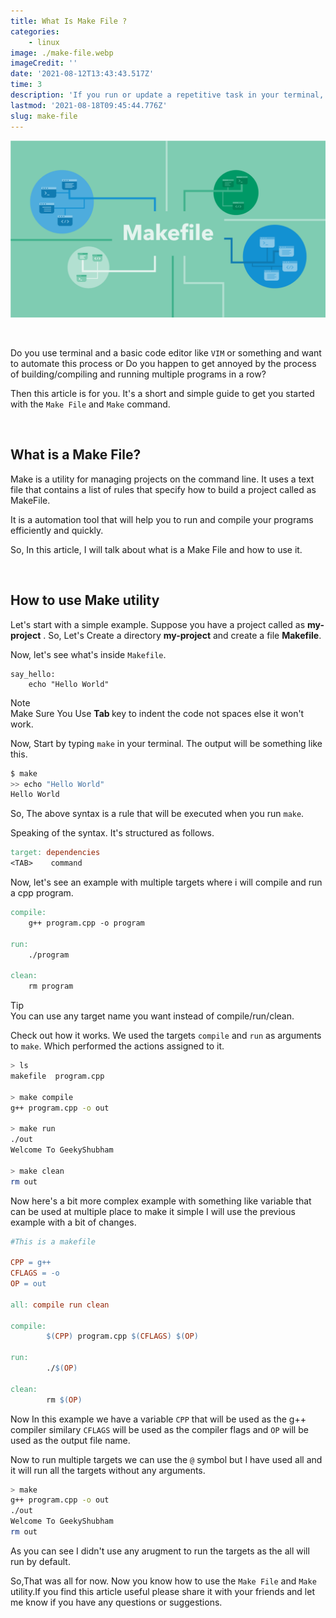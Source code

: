 ```yaml
---
title: What Is Make File ?
categories:
    - linux
image: ./make-file.webp
imageCredit: ''
date: '2021-08-12T13:43:43.517Z'
time: 3
description: 'If you run or update a repetitive task in your terminal, you will find that it takes a lot of time. That''s why we use Make File.'
lastmod: '2021-08-18T09:45:44.776Z'
slug: make-file
---
```


![Make File Terminal](./make-file-terminal.png)

<br>

Do you use terminal and a basic code editor like `VIM` or something and want to automate this process or Do you happen to get annoyed by the process of building/compiling and running multiple programs in a row? 

Then this article is for you. It's a short and simple guide to get you started with the `Make File` and `Make` command.

<br>

**What is a Make File?**
---------------------

Make is a utility for managing projects on the command line. It uses a text file that contains a list of rules that specify how to build a project called as MakeFile.

It is a automation tool that will help you to run and compile your programs efficiently and quickly.

So, In this article, I will talk about what is a Make File and how to use it.

<br>


**How to use Make utility**
---------------------

Let's start with a simple example. Suppose you have a project called as **my-project** . So, Let's Create a directory **my-project** and create a file  **Makefile**.

Now, let's see what's inside `Makefile`.

```
say_hello:
    echo "Hello World"
```

<div class="note"><div class="note-title">Note</div><div class="note-body">Make Sure You Use <strong> Tab </strong> key to indent the code not spaces else it won't work.</div></div>

Now, Start by typing `make` in your terminal. The output will be something like this.

```bash
$ make
>> echo "Hello World"
Hello World
```

So, The above syntax is a rule that will be executed when you run `make`.

Speaking of the syntax. It's structured as follows.

```makefile
target: dependencies
<TAB>    command
```

Now, let's see an example with multiple targets where i will compile and run a cpp program.

```makefile
compile:
    g++ program.cpp -o program

run:
    ./program

clean:
    rm program

```

<div class="tip"><div class="tip-title">Tip</div><div class="tip-body">You can use any target name you want instead of compile/run/clean.</div></div>


Check out how it works. We used the targets `compile` and `run` as arguments to `make`. Which performed the actions assigned to it.

```bash
> ls
makefile  program.cpp

> make compile
g++ program.cpp -o out

> make run
./out
Welcome To GeekyShubham

> make clean
rm out
```


Now here's a bit more complex example with something like variable that can be used at multiple place to make it simple I will use the previous example with a bit of changes.

```makefile
#This is a makefile

CPP = g++
CFLAGS = -o
OP = out

all: compile run clean

compile:
        $(CPP) program.cpp $(CFLAGS) $(OP)

run:
        ./$(OP)

clean:
        rm $(OP)
```

Now In this example we have a variable `CPP` that will be used as the g++ compiler similary `CFLAGS` will be used as the compiler flags and `OP` will be used as the output file name.

Now to run multiple targets we can use the `@` symbol but I have used all and it will run all the targets without any arguments.

```bash
> make
g++ program.cpp -o out
./out
Welcome To GeekyShubham
rm out
```

As you can see I didn't use any arugment to run the targets as the all will run by default.

So,That was all for now. Now you know how to use the `Make File` and `Make` utility.If you find this article useful please share it with your friends and let me know if you have any questions or suggestions.

